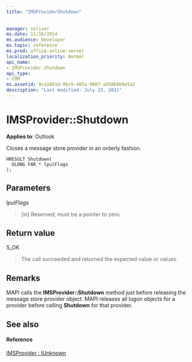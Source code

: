 ```yaml
---
title: "IMSProviderShutdown"
 
 
manager: soliver
ms.date: 11/16/2014
ms.audience: Developer
ms.topic: reference
ms.prod: office-online-server
localization_priority: Normal
api_name:
- IMSProvider.Shutdown
api_type:
- COM
ms.assetid: 9ca1861d-9bc9-485a-9807-a598b869e5a2
description: "Last modified: July 23, 2011"
---
```


# IMSProvider::Shutdown

  
  
**Applies to**: Outlook 
  
Closes a message store provider in an orderly fashion.
  
```
HRESULT Shutdown(
  ULONG FAR * lpulFlags
);
```

## Parameters

 _lpulFlags_
  
> [in] Reserved; must be a pointer to zero.
    
## Return value

S_OK 
  
> The call succeeded and returned the expected value or values.
    
## Remarks

MAPI calls the **IMSProvider::Shutdown** method just before releasing the message store provider object. MAPI releases all logon objects for a provider before calling **Shutdown** for that provider. 
  
## See also

#### Reference

[IMSProvider : IUnknown](imsprovideriunknown.md)

